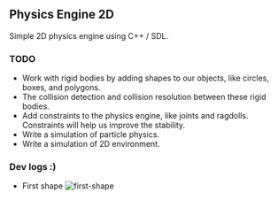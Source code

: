 <!-- ABOUT THE PROJECT -->
## Physics Engine 2D

Simple 2D physics engine using C++ / SDL. 

### TODO
- Work with rigid bodies by adding shapes to our objects, like circles, boxes, and polygons.
- The collision detection and collision resolution between these rigid bodies.
- Add constraints to the physics engine, like joints and ragdolls. Constraints will help us improve the stability.
- Write a simulation of particle physics.
- Write a simulation of 2D environment.

<!-- Dev logs :) -->
### Dev logs :)
- First shape
![first-shape](https://user-images.githubusercontent.com/87911388/208233956-65691347-697a-411b-ac14-1e5e934b075c.png)
